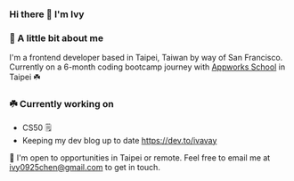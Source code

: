 ### Hi there 👋 I'm Ivy 

### 🌼 A little bit about me 

I'm a frontend developer based in Taipei, Taiwan by way of San Francisco. Currently on a 6-month coding bootcamp journey with [Appworks School](https://school.appworks.tw/) in Taipei ☘️


### ☘️ Currently working on
- CS50 🗒️
- Keeping my dev blog up to date <https://dev.to/ivavay>


🌱 I'm open to opportunities in Taipei or remote. Feel free to email me at ivy0925chen@gmail.com to get in touch.


